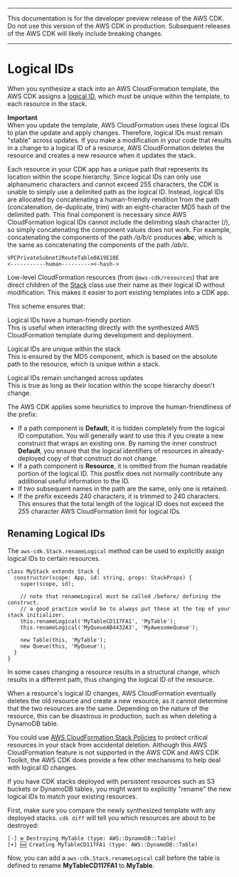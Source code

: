 --------

 This documentation is for the developer preview release of the AWS CDK\. Do not use this version of the AWS CDK in production\. Subsequent releases of the AWS CDK will likely include breaking changes\. 

--------

# Logical IDs<a name="logical_ids"></a>

When you synthesize a stack into an AWS CloudFormation template, the AWS CDK assigns a [logical ID](https://docs.aws.amazon.com/AWSCloudFormation/latest/UserGuide/resources-section-structure.html), which must be unique within the template, to each resource in the stack\.

**Important**  
When you update the template, AWS CloudFormation uses these logical IDs to plan the update and apply changes\. Therefore, logical IDs must remain "stable" across updates\. If you make a modification in your code that results in a change to a logical ID of a resource, AWS CloudFormation deletes the resource and creates a new resource when it updates the stack\.

Each resource in your CDK app has a unique path that represents its location within the scope hierarchy\. Since logical IDs can only use alphanumeric characters and cannot exceed 255 characters, the CDK is unable to simply use a delimited path as the logical ID\. Instead, logical IDs are allocated by concatenating a human\-friendly rendition from the path \(concatenation, de\-duplicate, trim\) with an eight\-character MD5 hash of the delimited path\. This final component is necessary since AWS CloudFormation logical IDs cannot include the delimiting slash character \(/\), so simply concatenating the component values does not work\. For example, concatenating the components of the path */a/b/c* produces **abc**, which is the same as concatenating the components of the path */ab/c*\.

```
VPCPrivateSubnet2RouteTable0A19E10E
<-----------human---------><-hash->
```

Low\-level CloudFormation resources \(from `@aws-cdk/resources`\) that are direct children of the [Stack](https://awslabs.github.io/aws-cdk/refs/_aws-cdk_cdk.html#@aws-cdk/cdk.Stack) class use their name as their logical ID without modification\. This makes it easier to port existing templates into a CDK app\.

This scheme ensures that:

Logical IDs have a human\-friendly portion  
This is useful when interacting directly with the synthesized AWS CloudFormation template during development and deployment\.

Logical IDs are unique within the stack  
This is ensured by the MD5 component, which is based on the absolute path to the resource, which is unique within a stack\.

Logical IDs remain unchanged across updates  
This is true as long as their location within the scope hierarchy doesn't change\.

The AWS CDK applies some heuristics to improve the human\-friendliness of the prefix:
+ If a path component is **Default**, it is hidden completely from the logical ID computation\. You will generally want to use this if you create a new construct that wraps an existing one\. By naming the inner construct **Default**, you ensure that the logical identifiers of resources in already\-deployed copy of that construct do not change\.
+ If a path component is **Resource**, it is omitted from the human readable portion of the logical ID\. This postfix does not normally contribute any additional useful information to the ID\.
+ If two subsequent names in the path are the same, only one is retained\.
+ If the prefix exceeds 240 characters, it is trimmed to 240 characters\. This ensures that the total length of the logical ID does not exceed the 255 character AWS CloudFormation limit for logical IDs\.

## Renaming Logical IDs<a name="logical_ids_renaming"></a>

The `aws-cdk.Stack.renameLogical` method can be used to explicitly assign logical IDs to certain resources\.

```
class MyStack extends Stack {
  constructor(scope: App, id: string, props: StackProps) {
    super(scope, id);

    // note that renameLogical must be called /before/ defining the construct.
    // a good practice would be to always put these at the top of your stack initializer.
    this.renameLogical('MyTableCD117FA1', 'MyTable');
    this.renameLogical('MyQueueAB4432A3', 'MyAwesomeQueue');

    new Table(this, 'MyTable');
    new Queue(this, 'MyQueue');
  }
}
```

In some cases changing a resource results in a structural change, which results in a different path, thus changing the logical ID of the resource\.

When a resource's logical ID changes, AWS CloudFormation eventually deletes the old resource and create a new resource, as it cannot determine that the two resources are the same\. Depending on the nature of the resource, this can be disastrous in production, such as when deleting a DynamoDB table\.

You could use [AWS CloudFormation Stack Policies](https://docs.aws.amazon.com/AWSCloudFormation/latest/UserGuide/protect-stack-resources.html) to protect critical resources in your stack from accidental deletion\. Although this AWS CloudFormation feature is not supported in the AWS CDK and AWS CDK Toolkit, the AWS CDK does provide a few other mechanisms to help deal with logical ID changes\.

If you have CDK stacks deployed with persistent resources such as S3 buckets or DynamoDB tables, you might want to explicitly "rename" the new logical IDs to match your existing resources\.

First, make sure you compare the newly synthesized template with any deployed stacks\. `cdk diff` will tell you which resources are about to be destroyed:

```
[-] ☢️ Destroying MyTable (type: AWS::DynamoDB::Table)
[+] 🆕 Creating MyTableCD117FA1 (type: AWS::DynamoDB::Table)
```

Now, you can add a `aws-cdk.Stack.renameLogical` call before the table is defined to rename **MyTableCD117FA1** to **MyTable**\.